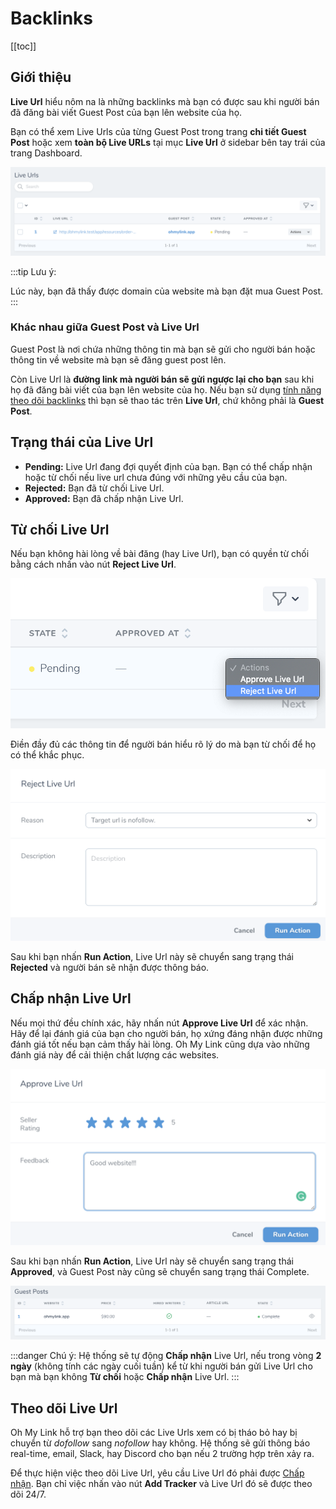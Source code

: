 # Backlinks

[[toc]]

## Giới thiệu

**Live Url** hiểu nôm na là những backlinks mà bạn có được sau khi người bán đã đăng bài viết Guest Post của bạn lên website của họ.

Bạn có thể xem Live Urls của từng Guest Post trong trang **chi tiết Guest Post** hoặc xem **toàn bộ Live URLs** tại mục **Live Url** ở sidebar bên tay trái của trang Dashboard.

![Live Url](./../../assets/img/live-url.png)

:::tip Lưu ý:

Lúc này, bạn đã thấy được domain của website mà bạn đặt mua Guest Post.
:::

### Khác nhau giữa Guest Post và Live Url
Guest Post là nơi chứa những thông tin mà bạn sẽ gửi cho người bán hoặc thông tin về website mà bạn sẽ đăng guest post lên. 

Còn Live Url là **đường link mà người bán sẽ gửi ngược lại cho bạn** sau khi họ đã đăng bài viết của bạn lên website của họ. Nếu bạn sử dụng [tính năng theo dõi backlinks](/vi/nguoi-mua/live-url.html#theo-doi-live-url) thì bạn sẽ thao tác trên **Live Url**, chứ không phải là **Guest Post**.

## Trạng thái của Live Url

- **Pending:** Live Url đang đợi quyết định của bạn. Bạn có thể chấp nhận hoặc từ chối nếu live url chưa đúng với những yêu cầu của bạn.
- **Rejected:** Bạn đã từ chối Live Url.
- **Approved:** Bạn đã chấp nhận Live Url.

## Từ chối Live Url

Nếu bạn không hài lòng về bài đăng (hay Live Url), bạn có quyền từ chối bằng cách nhấn vào nút **Reject Live Url**.

![Live Url](./../../assets/img/reject-live-url.png)

Điền đầy đủ các thông tin để người bán hiểu rõ lý do mà bạn từ chối để họ có thể khắc phục.

![Live Url](./../../assets/img/submit-live-url-rejection.png)

Sau khi bạn nhấn **Run Action**, Live Url này sẽ chuyển sang trạng thái **Rejected** và người bán sẽ nhận được thông báo.

## Chấp nhận Live Url

Nếu mọi thứ đều chính xác, hãy nhấn nút **Approve Live Url** để xác nhận. Hãy để lại đánh giá của bạn cho người bán, họ xứng đáng nhận được những đánh giá tốt nếu bạn cảm thấy hài lòng. Oh My Link cũng dựa vào những đánh giá này để cải thiện chất lượng các websites.

![Live Url](./../../assets/img/approve-live-url.png)

Sau khi bạn nhấn **Run Action**, Live Url này sẽ chuyển sang trạng thái **Approved**, và Guest Post này cũng sẽ chuyển sang trạng thái Complete.

![Live Url](./../../assets/img/completed-guest-post.png)

:::danger Chú ý:
Hệ thống sẽ tự động **Chấp nhận** Live Url, nếu trong vòng **2 ngày** (không tính các ngày cuối tuần) kể từ khi người bán gửi Live Url cho bạn mà bạn không **Từ chối** hoặc **Chấp nhận** Live Url. 
:::

## Theo dõi Live Url

Oh My Link hỗ trợ bạn theo dõi các Live Urls xem có bị tháo bỏ hay bị chuyển từ *dofollow* sang *nofollow* hay không. Hệ thống sẽ gửi thông báo real-time, email, Slack, hay Discord cho bạn nếu 2 trường hợp trên xảy ra.

Để thực hiện việc theo dõi Live Url, yêu cầu Live Url đó phải được [Chấp nhận](/vi/nguoi-mua/live-url.html#chap-nhan-live-url). Bạn chỉ việc nhấn vào nút **Add Tracker** và Live Url đó sẽ được theo dõi 24/7.
